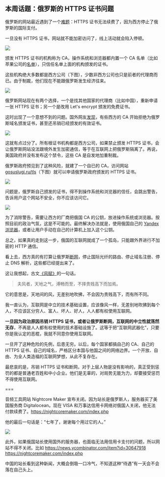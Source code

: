 ## 本周话题：俄罗斯的 HTTPS 证书问题

俄罗斯的网站最近遇到了一个[难题](https://www.bleepingcomputer.com/news/security/russia-creates-its-own-tls-certificate-authority-to-bypass-sanctions/)：HTTPS 证书无法续费了，因为西方停止了俄罗斯的国际支付。

一旦没有 HTTPS 证书，网站就不能加密访问了，线上活动就会陷入停顿。

![](https://cdn.beekka.com/blogimg/asset/202203/bg2022031102.webp)

颁发 HTTPS 证书的机构称为 CA，操作系统和浏览器都内置一个 CA 名单（比如苹果公司的[名单](https://support.apple.com/en-us/HT212140)），只信任名单上面的机构颁发的证书。

这些机构绝大多数都是西方公司（下图），少数非西方公司也只是前者的代理商而已。由于制裁，他们现在不能跟俄罗斯发生经济往来。

![](https://cdn.beekka.com/blogimg/asset/202203/bg2022031103.webp)

俄罗斯网站现在有两个选择，一个是找其他国家的代理商（比如中国），重新申请一张 HTTPS 证书；另一个是改用 Let's encrypt 颁发的免费证书。

这时出现了一个意想不到的问题。国外网友[发现](https://twitter.com/Scott_Helme/status/1502204103132393472)，有些西方的 CA 开始拒绝为俄罗斯域名颁发证书，甚至还吊销已经颁发的有效证书。

![](https://cdn.beekka.com/blogimg/asset/202203/bg2022031105.webp)

这就有点过分了。所有根证书机构都是西方公司，如果禁止颁发 HTTPS 证书，会让俄罗斯网站没法跟境外发生加密通信，等于在互联网上把俄罗斯隔离了。再说，美国政府并没有发布这个禁令，这些 CA 是自发地加重制裁。

俄罗斯政府预见到了这种风险，就建了一个自已的 CA，访问网站 [gosuslugi.ru/tls](https://www.gosuslugi.ru/tls)（下图）就可以申请俄罗斯政府颁发的 HTTPS 证书。

![](https://cdn.beekka.com/blogimg/asset/202203/bg2022031106.webp)

问题是，俄罗斯自己颁发的证书，得不到操作系统和浏览器的信任，会跳出警告，告诉用户这个网站不安全，你不应该访问它。

![](https://cdn.beekka.com/blogimg/asset/202203/bg2022031107.webp)

为了消除警告，需要让西方的厂商把俄国 CA 的公钥，放进操作系统或浏览器。按照目前的政治气氛，这是不可能的。最终解决办法就是，使用俄国自己的 [Yandex 浏览器](https://browser.yandex.com/)，或者让用户手动在自己的计算机上加入这个公钥。

总之，如果真的走到这一步，俄国的互联网就成了一个孤岛，只能跟外界进行不加密的 HTTP 通信。

看上去，西方真的有打算让俄罗斯[断网](https://t.cj.sina.com.cn/articles/view/1686546714/6486a91a02001mg1o)，停止国际光纤的路由、停止域名注册、停止 DNS 解析，这些都已经提出来了。

这让我想起，古文[《风赋》](https://baike.baidu.com/item/%E9%A3%8E%E8%B5%8B/2482215)的一句话。

> 夫风者，天地之气，溥畅而至，不择贵贱高下而加焉。

它的意思是，天地间的风，无差别地吹拂，不会因为贵贱高下，而有所不同。

我一直认为，互联网是中立的技术基础设置，应该像风一样，无差别地吹拂到每个人，不应该区分穷人、富人、坏人、好人，人人都有权使用互联网。

**一旦因为政治原因吊销 HTTPS 证书，或者让俄罗斯断网，互联网的中立性就荡然无存**，不再是人人都有权使用的技术基础设施了。这等于把“互联网武器化”，只要你是我认定的恶棍，我就不同意你使用互联网。

一旦开了这种危险的先例，后患无穷。以后，每个国家都搞自己的 CA、自己的 HTTPS 证书、自己的域名，严格区分本国与他国之间的网络边界。一个开放、自由、为全人类造福的互联网梦想，从此不复存在。

最悲哀的是，吊销 HTTPS 证书和断网，对于上层人物是没有影响的，真正受到惩罚的都是普通老百姓和中小企业。他们是无辜的，对局势无能为力，却要接受惩罚不得使用互联网。

===


音频工具网站 Nightcore Maker 宣布关闭。因为站长是俄罗斯人，服务器买了美国服务商 Digitalocean。现在 VISA 和万事达信用卡网络对俄国人关闭，他无法付款续费了。https://nightcoremaker.com/index.php

他的最后一句话是：“七年了，谢谢每个用过它的人。”

![](https://cdn.beekka.com/blogimg/asset/202203/bg2022031201.webp)

此外，如果俄国站长使用国外的服务器，也面临无法用信用卡支付的问题，所以网站不得不关闭。比如 https://news.ycombinator.com/item?id=30647918 https://nightcoremaker.com/index.php

中国的站长看到这种新闻，大概会倒吸一口冷气，不知道这种“待遇”有一天会不会落在自己头上。